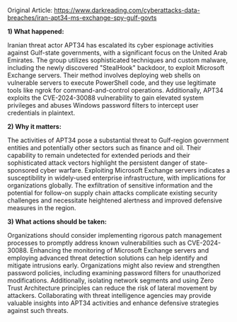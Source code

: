 Original Article: https://www.darkreading.com/cyberattacks-data-breaches/iran-apt34-ms-exchange-spy-gulf-govts

**1) What happened:**

Iranian threat actor APT34 has escalated its cyber espionage activities against Gulf-state governments, with a significant focus on the United Arab Emirates. The group utilizes sophisticated techniques and custom malware, including the newly discovered "StealHook" backdoor, to exploit Microsoft Exchange servers. Their method involves deploying web shells on vulnerable servers to execute PowerShell code, and they use legitimate tools like ngrok for command-and-control operations. Additionally, APT34 exploits the CVE-2024-30088 vulnerability to gain elevated system privileges and abuses Windows password filters to intercept user credentials in plaintext.

**2) Why it matters:**

The activities of APT34 pose a substantial threat to Gulf-region government entities and potentially other sectors such as finance and oil. Their capability to remain undetected for extended periods and their sophisticated attack vectors highlight the persistent danger of state-sponsored cyber warfare. Exploiting Microsoft Exchange servers indicates a susceptibility in widely-used enterprise infrastructure, with implications for organizations globally. The exfiltration of sensitive information and the potential for follow-on supply chain attacks complicate existing security challenges and necessitate heightened alertness and improved defensive measures in the region.

**3) What actions should be taken:**

Organizations should consider implementing rigorous patch management processes to promptly address known vulnerabilities such as CVE-2024-30088. Enhancing the monitoring of Microsoft Exchange servers and employing advanced threat detection solutions can help identify and mitigate intrusions early. Organizations might also review and strengthen password policies, including examining password filters for unauthorized modifications. Additionally, isolating network segments and using Zero Trust Architecture principles can reduce the risk of lateral movement by attackers. Collaborating with threat intelligence agencies may provide valuable insights into APT34 activities and enhance defensive strategies against such threats.